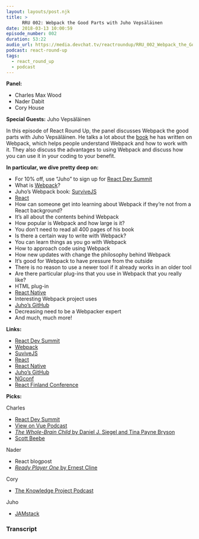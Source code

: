 ```yaml
---
layout: layouts/post.njk
title: >
      RRU 002: Webpack the Good Parts with Juho Vepsäläinen
date: 2018-03-13 10:00:59
episode_number: 002
duration: 53:22
audio_url: https://media.devchat.tv/reactroundup/RRU_002_Webpack_the_Good_Parts_with_Juho_Vepsalainen.mp3
podcast: react-round-up
tags: 
  - react_round_up
  - podcast
---
```


 **Panel:**

- Charles Max Wood
- Nader Dabit
- Cory House

**Special Guests:** Juho Vepsäläinen

In this episode of React Round Up, the panel discusses Webpack the good parts with Juho Vepsäläinen. He talks a lot about the [book](https://survivejs.com/) he has written on Webpack, which helps people understand Webpack and how to work with it. They also discuss the advantages to using Webpack and discuss how you can use it in your coding to your benefit.

**In particular, we dive pretty deep on:**

- For 10% off, use “Juho” to sign up for [React Dev Summit](https://reactdevsummit.com/)
- What is [Webpack](https://webpack.js.org/)?
- Juho’s Webpack book: [SurviveJS](https://survivejs.com/)
- [React](https://reactjs.org/)
- How can someone get into learning about Webpack if they’re not from a React background?
- It’s all about the contents behind Webpack
- How popular is Webpack and how large is it?
- You don’t need to read all 400 pages of his book
- Is there a certain way to write with Webpack? 
- You can learn things as you go with Webpack
- How to approach code using Webpack
- How new updates with change the philosophy behind Webpack
- It’s good for Webpack to have pressure from the outside
- There is no reason to use a newer tool if it already works in an older tool
- Are there particular plug-ins that you use in Webpack that you really like?
- HTML plug-in
- [React Native](http://facebook.github.io/react-native/)
- Interesting Webpack project uses
- [Juho’s GitHub](https://github.com/bebraw)
- Decreasing need to be a Webpacker expert
- And much, much more!

**Links:**

- [React Dev Summit](https://reactdevsummit.com/)
- [Webpack](https://webpack.js.org/)
- [SuviveJS](https://survivejs.com/)
- [React](https://reactjs.org/)
- [React Native](http://facebook.github.io/react-native/)
- [Juho’s GitHub](https://github.com/bebraw)
- [NGconf](https://www.ng-conf.org/)
- [React Finland Conference](https://react-finland.fi/)

**Picks:**

Charles

- [React Dev Summit](https://reactdevsummit.com/)
- [View on Vue Podcast](http://viewsonvue.com/)
- [_The Whole-Brain Child_ by Daniel J. Siegel and Tina Payne Bryson](https://www.amazon.com/Whole-Brain-Child-Revolutionary-Strategies-Developing/dp/0553386697)
- [Scott Beebe](https://www.mybusinessonpurpose.com/)

Nader

- React blogpost
- [_Ready Player One_ by Ernest Cline](https://www.amazon.com/Ready-Player-One-Ernest-Cline/dp/0307887448)

Cory

- [The Knowledge Project Podcast](https://theknowledgeproject.libsyn.com/naval-ravikant-on-reading-happiness-systems-for-decision-making-habits-radical-honesty)

Juho

- [JAMstack](https://jamstack.org/)


### Transcript


